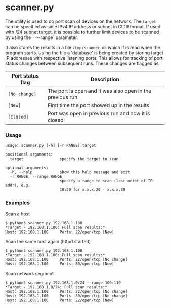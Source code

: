 # scanner.py
The utility is used to do port scan of devices on the network. The `target` can be specified as sinle IPv4 IP address or subnet in CIDR format. If used with /24 subnet target, it is possible to further limit devices to be scanned by using the `--`--range` parameter.

It also stores the results in a file `/tmp/scanner.db` which if is read when the program starts. Using the file a 'database' is being created by storing target IP addresses with respective listening ports. This allows for tracking of port status changes between subsequent runs. These changes are flagged as:

| Port status flag | Description|
| ---------------- | ---------- |
| `[No change]` | The port is open and it was also open in the previous run |
| `[New]` | First time the port showed up in the results |
| `[Closed]` | Port was open in previous run and now it is closed |

### Usage
```
usage: scanner.py [-h] [-r RANGE] target

positional arguments:
  target                specify the target to scan

optional arguments:
  -h, --help            show this help message and exit
  -r RANGE, --range RANGE
                        specify a range to scan (last octet of IP addr), e.g.
                        10:20 for x.x.x.20 - x.x.x.30
```

### Examples
Scan a host
```
$ python3 scanner.py 192.168.1.100
*Target - 192.168.1.100: Full scan results:*
Host: 192.168.1.100		Ports: 22/open/tcp [New]
```
Scan the same host again (httpd started)
```
$ python3 scanner.py 192.168.1.100
*Target - 192.168.1.100: Full scan results:*
Host: 192.168.1.100		Ports: 22/open/tcp [No change]
Host: 192.168.1.100		Ports: 80/open/tcp [New]
```
Scan network segment
```
$ python3 scanner.py 192.168.1.0/24 --range 100:110
*Target - 192.168.1.0/24: Full scan results:*
Host: 192.168.1.100		Ports: 22/open/tcp [No change]
Host: 192.168.1.100		Ports: 80/open/tcp [No change]
Host: 192.168.1.108		Ports: 22/open/tcp [New]
```
